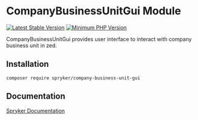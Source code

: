 # CompanyBusinessUnitGui Module
[![Latest Stable Version](https://poser.pugx.org/spryker/company-business-unit-gui/v/stable.svg)](https://packagist.org/packages/spryker/company-business-unit-gui)
[![Minimum PHP Version](https://img.shields.io/badge/php-%3E%3D%207.4-8892BF.svg)](https://php.net/)

CompanyBusinessUnitGui provides user interface to interact with company business unit in zed.

## Installation

```
composer require spryker/company-business-unit-gui
```

## Documentation

[Spryker Documentation](https://docs.spryker.com)
